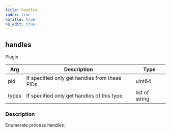 ```yaml
---
title: handles
index: true
noTitle: true
no_edit: true
---
```




<div class="vql_item"></div>


## handles
<span class='vql_type pull-right page-header'>Plugin</span>



<div class="vqlargs"></div>

Arg | Description | Type
----|-------------|-----
pid|If specified only get handles from these PIDs.|uint64
types|If specified only get handles of this type.|list of string

### Description

Enumerate process handles.


